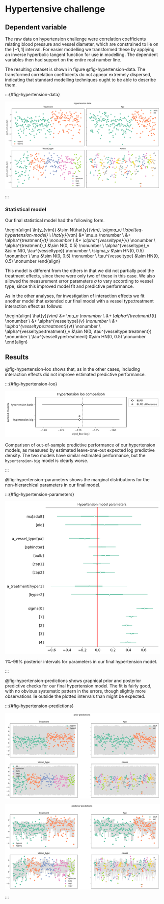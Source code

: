 # Hypertensive challenge

## Dependent variable

The raw data on hypertension challenge were correlation coefficients relating
blood pressure and vessel diameter, which are constrained to lie on the $[-1,
1]$ interval. For easier modelling we transformed these by applying an inverse
hyperbolic tangent function for use in modelling. The dependent variables then
had support on the entire real number line.

The resulting dataset is shown in figure @fig-hypertension-data. The transformed
correlation coefficients do not appear extremely dispersed, indicating that
standard modelling techniques ought to be able to describe them.

:::{#fig-hypertension-data}

![](../plots/hypertension-data.png)

:::

### Statistical model

Our final statistical model had the following form.

\begin{align}
\ln(y_{vtm}) &\sim N(\hat{y}_{vtm}, \sigma_v) \label{eq-hypertension-model} \\
\hat{y}_{vtm} &= \mu_a \nonumber \\
  &+ \alpha^{treatment}_{t} \nonumber \\
  &+ \alpha^{vesseltype}_{v} \nonumber \\
\alpha^{treatment}_t &\sim N(0, 0.5) \nonumber \\
\alpha^{vesseltype}_v &\sim N(0, \tau^{vesseltype}) \nonumber \\
\sigma_v &\sim HN(0, 0.5) \nonumber \\
\mu &\sim N(0, 0.5) \nonumber \\
\tau^{vesseltype} &\sim HN(0, 0.5) \nonumber
\end{align}

This model is different from the others in that we did not partially pool the
treatment effects, since there were only two of these in this case. We also
allowed the measurement error parameters $\sigma$ to vary according to vessel
type, since this improved model fit and predictive performance.

As in the other analyses, for investigation of interaction effects we fit
another model that extended our final model with a vessel type:treatment
interaction effect as follows:

\begin{align}
\hat{y}_{vtm} &= \mu_a \nonumber \\
  &+ \alpha^{treatment}_{t} \nonumber \\
  &+ \alpha^{vesseltype}_{v} \nonumber \\
  &+ \alpha^{vesseltype:treatment}_{vt} \nonumber \\
\alpha^{vesseltype:treatment}_v &\sim N(0, \tau^{vesseltype:treatment}) \nonumber \\
\tau^{vesseltype:treatment} &\sim HN(0, 0.5) \nonumber
\end{align}


## Results

@fig-hypertension-loo shows that, as in the other cases, including interaction
effects did not improve estimated predictive performance.

:::{#fig-hypertension-loo}

![](../plots/hypertension-loo.png)

Comparison of out-of-sample predictive performance of our hypertension models,
as measured by estimated leave-one-out expected log predictive density. The
two models have similar estimated performance, but the `hypertension-big` model
is clearly worse.

:::

@fig-hypertension-parameters shows the marginal distributions for the
non-hierarchical parameters in our final model.

:::{#fig-hypertension-parameters}

![](../plots/hypertension-parameters.png)

1%-99% posterior intervals for parameters in our final hypertension model.

:::

@fig-hypertension-predictions shows graphical prior and posterior predictive
checks for our final hypertension model. The fit is fairly good, with no obvious
systematic pattern in the errors, though slightly more observations lie outside
the plotted intervals than might be expected.

:::{#fig-hypertension-predictions}

![](../plots/hypertension-prior-predictive.png)

![](../plots/hypertension-posterior-predictive.png)

:::
